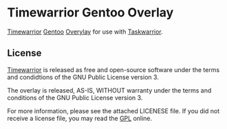 # Timewarrior Gentoo Overlay #

[Timewarrior][1] [Gentoo][3] [Overylay][4] for use with [Taskwarrior][5].

## License ##

[Timewarrior][1] is released as free and open-source software under the terms
and condidtions of the GNU Public License version 3.

The overlay is released, AS-IS, WITHOUT warranty under the terms and conditions
of the GNU Public License version 3.

For more information, please see the attached LICENESE file. If you did not
receive a license file, you may read the [GPL][2] online.

[1]: http://taskwarrior.org/docs/timewarrior/index.html

[2]: http://www.gnu.org/licenses/gpl.html

[3]: https://gentoo.org

[4]: https://overlays.gentoo.org

[5]: http://taskwarrior.org

[6]: https://git.tasktools.org/projects/TM/repos/timew/browse
